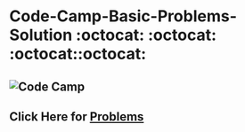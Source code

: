 # Code-Camp-Basic-Problems-Solution  :octocat: :octocat: :octocat::octocat:
## ![Code Camp](https://assets-global.website-files.com/5bb2cb16977262ab15452eba/5c2c51c24fdbba748cc5f709_Code%20Camp%20logo%20blue.svg)
## Click Here for [Problems](https://bit.ly/2AOsbdX)
